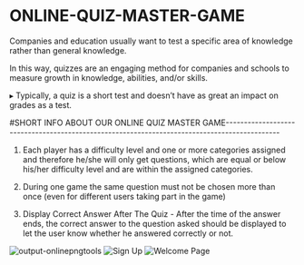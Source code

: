 # ONLINE-QUIZ-MASTER-GAME

Companies and education usually want to test a specific area of knowledge rather than general knowledge. 

In this way, quizzes are an engaging method for companies and schools to measure growth in knowledge, abilities, and/or skills.

▸ Typically, a quiz is a short test and doesn’t have as great an impact on grades as a test. 






#SHORT INFO ABOUT OUR ONLINE QUIZ MASTER  GAME---------------------------------------------------------------------------------------------


1. Each player has a difficulty level and one or more categories assigned and therefore he/she will only get questions, which are equal or below his/her difficulty level and are      within the assigned categories.

2. During one game the same question must not be chosen more than once (even for different users taking part in the game)

3. Display Correct Answer After The Quiz - After the time of the answer ends, the correct answer to the question asked should be displayed to let the user know whether he answered    correctly or not.


![output-onlinepngtools](https://user-images.githubusercontent.com/80740455/114267890-047d1480-9a1c-11eb-97d0-0f73c4025c72.png)
![Sign Up](https://user-images.githubusercontent.com/80740455/114268070-d5b36e00-9a1c-11eb-93c9-4af3c5b7ab20.PNG)
![Welcome Page](https://user-images.githubusercontent.com/80740455/114268072-d77d3180-9a1c-11eb-8447-3b31209e6ca7.PNG)





